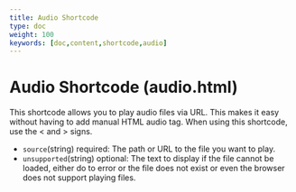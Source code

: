 ```yaml
---
title: Audio Shortcode
type: doc
weight: 100
keywords: [doc,content,shortcode,audio]
---
```

# Audio Shortcode (audio.html)
This shortcode allows you to play audio files via URL. This makes it easy without having to add manual HTML audio tag. When using this shortcode, use the < and > signs.
- `source`(string) required: The path or URL to the file you want to play.
- `unsupported`(string) optional: The text to display if the file cannot be loaded, either do to error or the file does not exist or even the browser does not support playing files.